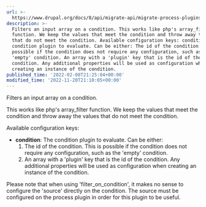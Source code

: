 ```yaml
---
url: >-
  https://www.drupal.org/docs/8/api/migrate-api/migrate-process-plugins/migrate-conditions/migrate-conditions-process-plugins/filter-on-condition
description: >-
  Filters an input array on a condition. This works like php's array_filter
  function. We keep the values that meet the condition and throw away the values
  that do not meet the condition. Available configuration keys: condition: The
  condition plugin to evaluate. Can be either: The id of the condition. This is
  possible if the condition does not require any configuration, such as the
  'empty' condition. An array with a 'plugin' key that is the id of the
  condition. Any additional properties will be used as configuration when
  creating an instance of the condition.
published_time: '2022-02-08T21:25:04+00:00'
modified_time: '2022-11-20T21:10:05+00:00'
---
```

Filters an input array on a condition.

This works like php's array\_filter function. We keep the values that meet the condition and throw away the values that do not meet the condition.

Available configuration keys:

* **condition**: The condition plugin to evaluate. Can be either:  
   1. The id of the condition. This is possible if the condition does not require any configuration, such as the 'empty' condition.  
   2. An array with a 'plugin' key that is the id of the condition. Any additional properties will be used as configuration when creating an instance of the condition.

Please note that when using 'filter\_on\_condition', it makes no sense to configure the 'source' directly on the condition. The source must be configured on the process plugin in order for this plugin to be useful.
